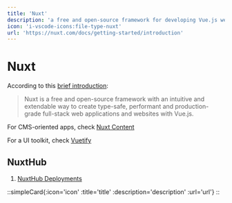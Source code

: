```yaml
---
title: 'Nuxt'
description: 'a free and open-source framework for developing Vue.js web applications'
icon: 'i-vscode-icons:file-type-nuxt'
url: 'https://nuxt.com/docs/getting-started/introduction'
---
```


# Nuxt

According to this [brief introduction](https://nuxt.com/docs/getting-started/introduction):

> Nuxt is a free and open-source framework with an intuitive and extendable way to create type-safe, performant and production-grade full-stack web applications and websites with Vue.js.

For CMS-oriented apps, check [Nuxt Content](/nuxt/content)

For a UI toolkit, check [Vuetify](/nuxt/vuetify)

## NuxtHub
1. [NuxtHub Deployments](https://admin.hub.nuxt.com/marco-a-almeida/hello-edge/production)



::simpleCard{:icon='icon' :title='title' :description='description' :url='url'}
::
